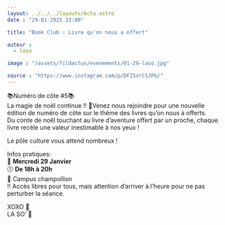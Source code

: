 ```yaml
---
layout: ../../../layouts/Actu.astro
date : "29-01-2025 23:00"

title: "Book Club : Livre qu'on nous a offert"

auteur :
  - laso

image : "/assets/fildactus/evenements/01-29-laso.jpg"

source : "https://www.instagram.com/p/DFI5orCSJPb/"
---
```


📚Numéro de côte #5📚  
La magie de noël continue !! 🎅Venez nous rejoindre pour une nouvelle édition de numéro de côte sur le thème des livres qu’on nous à offerts.  
Du conte de noël touchant au livre d’aventure offert par un proche, chaque livre recèle une valeur inestimable à nos yeux !

Le pôle culture vous attend nombreux !

Infos pratiques:  
📆 __Mercredi 29 Janvier__  
🕕 __De 18h à 20h__  
📍 Campus champollion  
‼️ Accès libres pour tous, mais attention d’arriver à l’heure pour ne pas perturber la séance.

XOXO 💋  
LA SO’ 💛